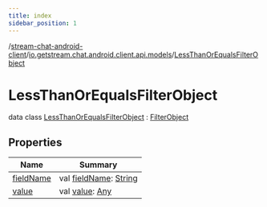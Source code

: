 ```yaml
---
title: index
sidebar_position: 1
---
```

/[stream-chat-android-client](../../index.md)/[io.getstream.chat.android.client.api.models](../index.md)/[LessThanOrEqualsFilterObject](index.md)  
  
  
  
# LessThanOrEqualsFilterObject  
data class [LessThanOrEqualsFilterObject](index.md) : [FilterObject](../FilterObject/index.md)  
  
## Properties  
  
|  Name |  Summary | 
|---|---|
| <a name="io.getstream.chat.android.client.api.models/LessThanOrEqualsFilterObject/fieldName/#/PointingToDeclaration/"></a>[fieldName](fieldName.md)| <a name="io.getstream.chat.android.client.api.models/LessThanOrEqualsFilterObject/fieldName/#/PointingToDeclaration/"></a>val [fieldName](fieldName.md): [String](https://kotlinlang.org/api/latest/jvm/stdlib/kotlin/-string/index.html)|
| <a name="io.getstream.chat.android.client.api.models/LessThanOrEqualsFilterObject/value/#/PointingToDeclaration/"></a>[value](value.md)| <a name="io.getstream.chat.android.client.api.models/LessThanOrEqualsFilterObject/value/#/PointingToDeclaration/"></a>val [value](value.md): [Any](https://kotlinlang.org/api/latest/jvm/stdlib/kotlin/-any/index.html)|

